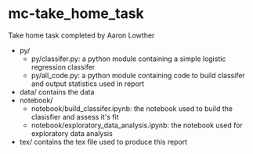 # mc-take_home_task
Take home task completed by Aaron Lowther

- py/   
  - py/classifer.py: a python module containing a simple logistic regression classifer
  - py/all_code.py: a python module containing code to build classifer and output statistics used in report
- data/ contains the data
- notebook/
  - notebook/build_classifer.ipynb: the notebook used to build the clasisfier and assess it's fit
  - notebook/exploratory_data_analysis.ipynb: the notebook used for exploratory data analysis
- tex/ contains the tex file used to produce this report
